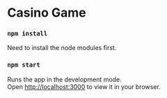 # Casino Game

### `npm install`

Need to install the node modules first.

### `npm start`

Runs the app in the development mode.\
Open [http://localhost:3000](http://localhost:3000) to view it in your browser.

